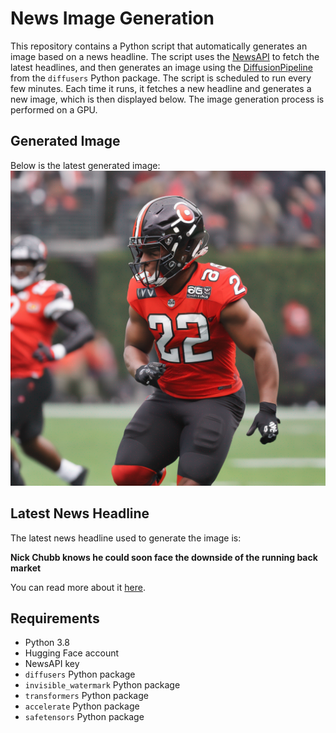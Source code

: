 # News Image Generation
This repository contains a Python script that automatically generates an image based on a news headline. The script uses the [NewsAPI](https://newsapi.org/) to fetch the latest headlines, and then generates an image using the [DiffusionPipeline](https://github.com/Stability-AI) from the `diffusers` Python package.
The script is scheduled to run every few minutes. Each time it runs, it fetches a new headline and generates a new image, which is then displayed below. The image generation process is performed on a GPU.

## Generated Image
Below is the latest generated image:
![Generated Image](image.png)

## Latest News Headline
The latest news headline used to generate the image is:

**Nick Chubb knows he could soon face the downside of the running back market**

You can read more about it [here](https://www.nbcsports.com/nfl/profootballtalk/rumor-mill/news/nick-chubb-knows-he-could-soon-face-the-downside-of-the-running-back-market).

## Requirements
- Python 3.8
- Hugging Face account
- NewsAPI key
- `diffusers` Python package
- `invisible_watermark` Python package
- `transformers` Python package
- `accelerate` Python package
- `safetensors` Python package
